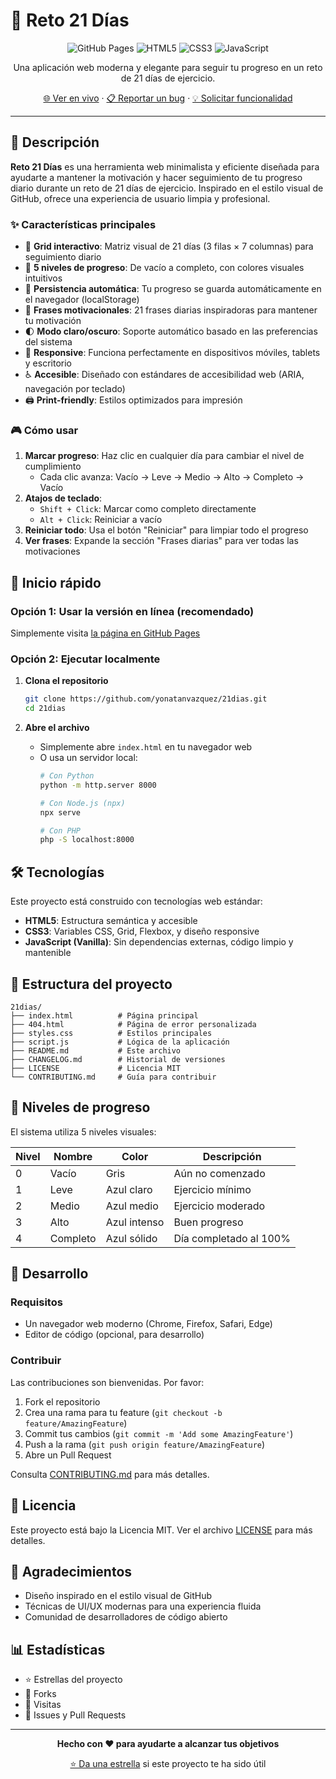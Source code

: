 # 🏃 Reto 21 Días

<div align="center">

![GitHub Pages](https://img.shields.io/badge/GitHub%20Pages-222222?style=for-the-badge&logo=GitHub%20Pages&logoColor=white)
![HTML5](https://img.shields.io/badge/HTML5-E34F26?style=for-the-badge&logo=html5&logoColor=white)
![CSS3](https://img.shields.io/badge/CSS3-1572B6?style=for-the-badge&logo=css3&logoColor=white)
![JavaScript](https://img.shields.io/badge/JavaScript-F7DF1E?style=for-the-badge&logo=javascript&logoColor=black)

Una aplicación web moderna y elegante para seguir tu progreso en un reto de 21 días de ejercicio.

[🌐 Ver en vivo](https://yonatanvazquez.github.io/21dias/) · [📋 Reportar un bug](https://github.com/yonatanvazquez/21dias/issues) · [💡 Solicitar funcionalidad](https://github.com/yonatanvazquez/21dias/issues)

</div>

---

## 📖 Descripción

**Reto 21 Días** es una herramienta web minimalista y eficiente diseñada para ayudarte a mantener la motivación y hacer seguimiento de tu progreso diario durante un reto de 21 días de ejercicio. Inspirado en el estilo visual de GitHub, ofrece una experiencia de usuario limpia y profesional.

### ✨ Características principales

- 📅 **Grid interactivo**: Matriz visual de 21 días (3 filas × 7 columnas) para seguimiento diario
- 🎯 **5 niveles de progreso**: De vacío a completo, con colores visuales intuitivos
- 💾 **Persistencia automática**: Tu progreso se guarda automáticamente en el navegador (localStorage)
- 💬 **Frases motivacionales**: 21 frases diarias inspiradoras para mantener tu motivación
- 🌓 **Modo claro/oscuro**: Soporte automático basado en las preferencias del sistema
- 📱 **Responsive**: Funciona perfectamente en dispositivos móviles, tablets y escritorio
- ♿ **Accesible**: Diseñado con estándares de accesibilidad web (ARIA, navegación por teclado)
- 🖨️ **Print-friendly**: Estilos optimizados para impresión

### 🎮 Cómo usar

1. **Marcar progreso**: Haz clic en cualquier día para cambiar el nivel de cumplimiento
   - Cada clic avanza: Vacío → Leve → Medio → Alto → Completo → Vacío
2. **Atajos de teclado**:
   - `Shift + Click`: Marcar como completo directamente
   - `Alt + Click`: Reiniciar a vacío
3. **Reiniciar todo**: Usa el botón "Reiniciar" para limpiar todo el progreso
4. **Ver frases**: Expande la sección "Frases diarias" para ver todas las motivaciones

## 🚀 Inicio rápido

### Opción 1: Usar la versión en línea (recomendado)

Simplemente visita [la página en GitHub Pages](https://yonatanvazquez.github.io/21dias/)

### Opción 2: Ejecutar localmente

1. **Clona el repositorio**
   ```bash
   git clone https://github.com/yonatanvazquez/21dias.git
   cd 21dias
   ```

2. **Abre el archivo**
   - Simplemente abre `index.html` en tu navegador web
   - O usa un servidor local:
     ```bash
     # Con Python
     python -m http.server 8000
     
     # Con Node.js (npx)
     npx serve
     
     # Con PHP
     php -S localhost:8000
     ```

## 🛠️ Tecnologías

Este proyecto está construido con tecnologías web estándar:

- **HTML5**: Estructura semántica y accesible
- **CSS3**: Variables CSS, Grid, Flexbox, y diseño responsive
- **JavaScript (Vanilla)**: Sin dependencias externas, código limpio y mantenible

## 📁 Estructura del proyecto

```
21dias/
├── index.html          # Página principal
├── 404.html            # Página de error personalizada
├── styles.css          # Estilos principales
├── script.js           # Lógica de la aplicación
├── README.md           # Este archivo
├── CHANGELOG.md        # Historial de versiones
├── LICENSE             # Licencia MIT
└── CONTRIBUTING.md     # Guía para contribuir
```

## 🎨 Niveles de progreso

El sistema utiliza 5 niveles visuales:

| Nivel | Nombre | Color | Descripción |
|-------|--------|-------|-------------|
| 0 | Vacío | Gris | Aún no comenzado |
| 1 | Leve | Azul claro | Ejercicio mínimo |
| 2 | Medio | Azul medio | Ejercicio moderado |
| 3 | Alto | Azul intenso | Buen progreso |
| 4 | Completo | Azul sólido | Día completado al 100% |

## 🔧 Desarrollo

### Requisitos

- Un navegador web moderno (Chrome, Firefox, Safari, Edge)
- Editor de código (opcional, para desarrollo)

### Contribuir

Las contribuciones son bienvenidas. Por favor:

1. Fork el repositorio
2. Crea una rama para tu feature (`git checkout -b feature/AmazingFeature`)
3. Commit tus cambios (`git commit -m 'Add some AmazingFeature'`)
4. Push a la rama (`git push origin feature/AmazingFeature`)
5. Abre un Pull Request

Consulta [CONTRIBUTING.md](CONTRIBUTING.md) para más detalles.

## 📝 Licencia

Este proyecto está bajo la Licencia MIT. Ver el archivo [LICENSE](LICENSE) para más detalles.

## 🙏 Agradecimientos

- Diseño inspirado en el estilo visual de GitHub
- Técnicas de UI/UX modernas para una experiencia fluida
- Comunidad de desarrolladores de código abierto

## 📊 Estadísticas

- ⭐ Estrellas del proyecto
- 🍴 Forks
- 👀 Visitas
- 🐛 Issues y Pull Requests

---

<div align="center">

**Hecho con ❤️ para ayudarte a alcanzar tus objetivos**

[⭐ Da una estrella](https://github.com/yonatanvazquez/21dias) si este proyecto te ha sido útil

</div>
